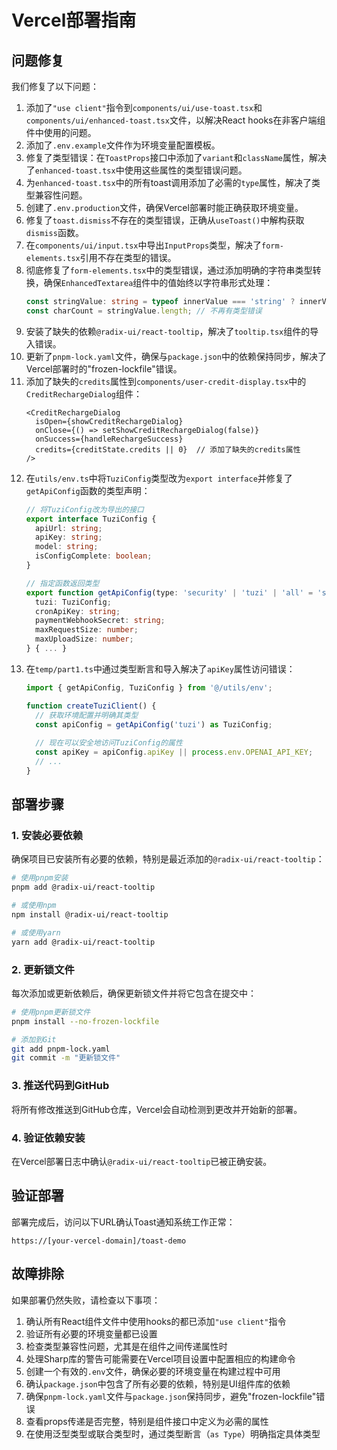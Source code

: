 # Vercel部署指南

## 问题修复

我们修复了以下问题：

1. 添加了`"use client"`指令到`components/ui/use-toast.tsx`和`components/ui/enhanced-toast.tsx`文件，以解决React hooks在非客户端组件中使用的问题。
2. 添加了`.env.example`文件作为环境变量配置模板。
3. 修复了类型错误：在`ToastProps`接口中添加了`variant`和`className`属性，解决了`enhanced-toast.tsx`中使用这些属性的类型错误问题。
4. 为`enhanced-toast.tsx`中的所有toast调用添加了必需的`type`属性，解决了类型兼容性问题。
5. 创建了`.env.production`文件，确保Vercel部署时能正确获取环境变量。
6. 修复了`toast.dismiss`不存在的类型错误，正确从`useToast()`中解构获取`dismiss`函数。
7. 在`components/ui/input.tsx`中导出`InputProps`类型，解决了`form-elements.tsx`引用不存在类型的错误。
8. 彻底修复了`form-elements.tsx`中的类型错误，通过添加明确的字符串类型转换，确保`EnhancedTextarea`组件中的值始终以字符串形式处理：
   ```typescript
   const stringValue: string = typeof innerValue === 'string' ? innerValue : String(innerValue || '');
   const charCount = stringValue.length; // 不再有类型错误
   ```
9. 安装了缺失的依赖`@radix-ui/react-tooltip`，解决了`tooltip.tsx`组件的导入错误。
10. 更新了`pnpm-lock.yaml`文件，确保与`package.json`中的依赖保持同步，解决了Vercel部署时的"frozen-lockfile"错误。
11. 添加了缺失的`credits`属性到`components/user-credit-display.tsx`中的`CreditRechargeDialog`组件：
    ```tsx
    <CreditRechargeDialog
      isOpen={showCreditRechargeDialog}
      onClose={() => setShowCreditRechargeDialog(false)}
      onSuccess={handleRechargeSuccess}
      credits={creditState.credits || 0}  // 添加了缺失的credits属性
    />
    ```
12. 在`utils/env.ts`中将`TuziConfig`类型改为`export interface`并修复了`getApiConfig`函数的类型声明：
    ```typescript
    // 将TuziConfig改为导出的接口
    export interface TuziConfig {
      apiUrl: string;
      apiKey: string;
      model: string;
      isConfigComplete: boolean;
    }
    
    // 指定函数返回类型
    export function getApiConfig(type: 'security' | 'tuzi' | 'all' = 'security'): SecurityConfig | TuziConfig | {
      tuzi: TuziConfig;
      cronApiKey: string;
      paymentWebhookSecret: string;
      maxRequestSize: number;
      maxUploadSize: number;
    } { ... }
    ```
13. 在`temp/part1.ts`中通过类型断言和导入解决了`apiKey`属性访问错误：
    ```typescript
    import { getApiConfig, TuziConfig } from '@/utils/env';
    
    function createTuziClient() {
      // 获取环境配置并明确其类型
      const apiConfig = getApiConfig('tuzi') as TuziConfig;
      
      // 现在可以安全地访问TuziConfig的属性
      const apiKey = apiConfig.apiKey || process.env.OPENAI_API_KEY;
      // ...
    }
    ```

## 部署步骤

### 1. 安装必要依赖

确保项目已安装所有必要的依赖，特别是最近添加的`@radix-ui/react-tooltip`：

```bash
# 使用pnpm安装
pnpm add @radix-ui/react-tooltip

# 或使用npm
npm install @radix-ui/react-tooltip

# 或使用yarn
yarn add @radix-ui/react-tooltip
```

### 2. 更新锁文件

每次添加或更新依赖后，确保更新锁文件并将它包含在提交中：

```bash
# 使用pnpm更新锁文件
pnpm install --no-frozen-lockfile

# 添加到Git
git add pnpm-lock.yaml
git commit -m "更新锁文件"
```

### 3. 推送代码到GitHub

将所有修改推送到GitHub仓库，Vercel会自动检测到更改并开始新的部署。

### 4. 验证依赖安装

在Vercel部署日志中确认`@radix-ui/react-tooltip`已被正确安装。

## 验证部署

部署完成后，访问以下URL确认Toast通知系统工作正常：

```
https://[your-vercel-domain]/toast-demo
```

## 故障排除

如果部署仍然失败，请检查以下事项：

1. 确认所有React组件文件中使用hooks的都已添加`"use client"`指令
2. 验证所有必要的环境变量都已设置
3. 检查类型兼容性问题，尤其是在组件之间传递属性时
4. 处理Sharp库的警告可能需要在Vercel项目设置中配置相应的构建命令
5. 创建一个有效的`.env`文件，确保必要的环境变量在构建过程中可用
6. 确认`package.json`中包含了所有必要的依赖，特别是UI组件库的依赖 
7. 确保`pnpm-lock.yaml`文件与`package.json`保持同步，避免"frozen-lockfile"错误 
8. 查看props传递是否完整，特别是组件接口中定义为必需的属性
9. 在使用泛型类型或联合类型时，通过类型断言（`as Type`）明确指定具体类型